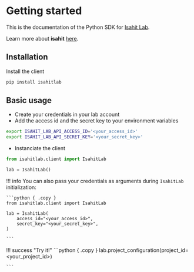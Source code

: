 # Getting started

This is the documentation of the Python SDK for [Isahit Lab](https://lab.isahit.com).

Learn more about **isahit** [here](https://www.isahit.com).

## Installation

Install the client

```bash { .copy }
pip install isahitlab
```

## Basic usage

* Create your credentials in your lab account
* Add the access id and the secret key to your environment variables

```bash { .copy }
export ISAHIT_LAB_API_ACCESS_ID='<your_access_id>'
export ISAHIT_LAB_API_SECRET_KEY='<your_secret_key>'
```

* Instanciate the client

```python { .copy }
from isahitlab.client import IsahitLab

lab = IsahitLab()
```


!!! info
    You can also pass your credentials as arguments during `IsahitLab` initialization:

    ```python { .copy }
    from isahitlab.client import IsahitLab

    lab = IsahitLab(
        access_id="<your_access_id>",
        secret_key="<your_secret_key>",
    )

    ```

!!! success "Try it!"
    ```python { .copy }
    lab.project_configuration(project_id=<your_project_id>)

    ```